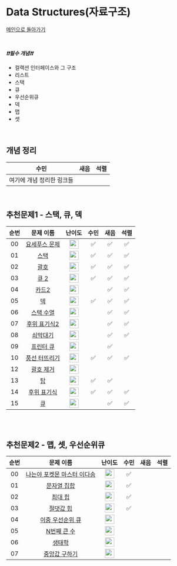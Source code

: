 # Data Structures(자료구조)

[메인으로 돌아가기](https://github.com/Crush-on-IT/algorithm-study)

<br>

**_❗️❗️필수 개념❗️❗️_**

- 컬랙션 인터페이스와 그 구조
- 리스트
- 스택
- 큐
- 우선순위큐
- 덱
- 맵
- 셋

<br>

## 개념 정리

| 수민                      | 새음 | 석렬 |
| ------------------------- | ---- | ---- |
| 여기에 개념 정리한 링크들 |      |      |

<br>

## 추천문제1 - 스택, 큐, 덱

| 순번 |                           문제 이름                            |                                       난이도                                        | 수민 | 새음 | 석렬 |
| :--: | :------------------------------------------------------------: | :---------------------------------------------------------------------------------: | :--: | :--: | :--: |
|  00  | <a href="http://boj.kr/1158" target="_blank">요세푸스 문제</a> | <img height="25px" width="25px=" src="https://static.solved.ac/tier_small/6.svg"/>  |  ✅  |  ✅  |  ✅  |
|  01  |     <a href="http://boj.kr/10828" target="_blank">스택</a>     | <img height="25px" width="25px=" src="https://static.solved.ac/tier_small/7.svg"/>  |  ✅  |   ✅   |  ✅  |
|  02  |     <a href="http://boj.kr/9012" target="_blank">괄호</a>      | <img height="25px" width="25px=" src="https://static.solved.ac/tier_small/7.svg"/>  |  ✅  | ✅ |  ✅  |
|  03  |     <a href="http://boj.kr/18258" target="_blank">큐 2</a>     | <img height="25px" width="25px=" src="https://static.solved.ac/tier_small/7.svg"/>  |  ✅  | ✅  |  ✅  |
|  04  |     <a href="http://boj.kr/2164" target="_blank">카드2</a>     | <img height="25px" width="25px=" src="https://static.solved.ac/tier_small/7.svg"/>  |      |  ✅  |  ✅  |
|  05  |      <a href="http://boj.kr/10866" target="_blank">덱</a>      | <img height="25px" width="25px=" src="https://static.solved.ac/tier_small/7.svg"/>  |   ✅   | ✅   |  ✅  |
|  06  |   <a href="http://boj.kr/1874" target="_blank">스택 수열</a>   | <img height="25px" width="25px=" src="https://static.solved.ac/tier_small/8.svg"/>  |      |  ✅ |  ✅  |
|  07  | <a href="http://boj.kr/1935" target="_blank">후위 표기식2</a>  | <img height="25px" width="25px=" src="https://static.solved.ac/tier_small/8.svg"/>  |      | ✅  |  ✅  |
|  08  |   <a href="http://boj.kr/10799" target="_blank">쇠막대기</a>   | <img height="25px" width="25px=" src="https://static.solved.ac/tier_small/8.svg"/>  |      | ✅ |   ✅  |
|  09  |   <a href="http://boj.kr/1966" target="_blank">프린터 큐</a>   | <img height="25px" width="25px=" src="https://static.solved.ac/tier_small/8.svg"/>  |      | ✅  |      |
|  10  | <a href="http://boj.kr/2346" target="_blank">풍선 터뜨리기</a> | <img height="25px" width="25px=" src="https://static.solved.ac/tier_small/8.svg"/>  |  ✅    | ✅ |   ✅   |
|  12  |   <a href="http://boj.kr/2800" target="_blank">괄호 제거</a>   | <img height="25px" width="25px=" src="https://static.solved.ac/tier_small/11.svg"/> |      |      |      |
|  13  |      <a href="http://boj.kr/2493" target="_blank">탑</a>       | <img height="25px" width="25px=" src="https://static.solved.ac/tier_small/11.svg"/> |  ✅    | ✅ |      |
|  14  |  <a href="http://boj.kr/1918" target="_blank">후위 표기식</a>  | <img height="25px" width="25px=" src="https://static.solved.ac/tier_small/12.svg"/> | ✅     | ✅ |  ✅ |
|  15  |      <a href="http://boj.kr/10845" target="_blank">큐</a>      | <img height="25px" width="25px=" src="https://static.solved.ac/tier_small/7.svg"/>  |      |    ✅  |  ✅  |

<br><br>

## 추천문제2 - 맵, 셋, 우선순위큐

| 순번 |                                  문제 이름                                   |                                       난이도                                        | 수민 | 새음 | 석렬 |
| :--: | :--------------------------------------------------------------------------: | :---------------------------------------------------------------------------------: | :--: | :--: | :--: |
|  00  | <a href="http://boj.kr/1620" target="_blank">나는야 포켓몬 마스터 이다솜</a> | <img height="25px" width="25px=" src="https://static.solved.ac/tier_small/7.svg"/>  |   ✅   |      |      |     |
|  01  |        <a href="http://boj.kr/14425" target="_blank">문자열 집합</a>         | <img height="25px" width="25px=" src="https://static.solved.ac/tier_small/8.svg"/>  |   ✅   |      |      |     |
|  02  |          <a href="http://boj.kr/11279" target="_blank">최대 힙</a>           | <img height="25px" width="25px=" src="https://static.solved.ac/tier_small/9.svg"/>  |  ✅    |      |      |     |
|  03  |         <a href="http://boj.kr/11286" target="_blank">절댓값 힙</a>          | <img height="25px" width="25px=" src="https://static.solved.ac/tier_small/10.svg"/> |   ✅   |      |      |     |
|  04  |      <a href="http://boj.kr/7662" target="_blank">이중 우선순위 큐</a>       | <img height="25px" width="25px=" src="https://static.solved.ac/tier_small/11.svg"/> |      |      |      |     |
|  05  |         <a href="http://boj.kr/2075" target="_blank">N번째 큰 수</a>         | <img height="25px" width="25px=" src="https://static.solved.ac/tier_small/11.svg"/> |      |      |      |     |
|  06  |           <a href="http://boj.kr/4358" target="_blank">생태학</a>            | <img height="25px" width="25px=" src="https://static.solved.ac/tier_small/12.svg"/> |      |      |      |     |
|  07  |        <a href="http://boj.kr/2696" target="_blank">중앙값 구하기</a>        | <img height="25px" width="25px=" src="https://static.solved.ac/tier_small/14.svg"/> |      |      |      |
